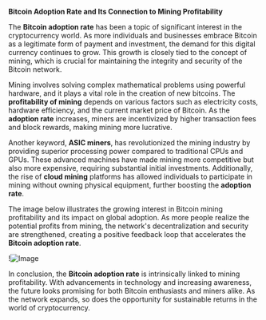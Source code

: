 **Bitcoin Adoption Rate and Its Connection to Mining Profitability**

The **Bitcoin adoption rate** has been a topic of significant interest in the cryptocurrency world. As more individuals and businesses embrace Bitcoin as a legitimate form of payment and investment, the demand for this digital currency continues to grow. This growth is closely tied to the concept of mining, which is crucial for maintaining the integrity and security of the Bitcoin network. 

Mining involves solving complex mathematical problems using powerful hardware, and it plays a vital role in the creation of new bitcoins. The **profitability of mining** depends on various factors such as electricity costs, hardware efficiency, and the current market price of Bitcoin. As the **adoption rate** increases, miners are incentivized by higher transaction fees and block rewards, making mining more lucrative.

Another keyword, **ASIC miners**, has revolutionized the mining industry by providing superior processing power compared to traditional CPUs and GPUs. These advanced machines have made mining more competitive but also more expensive, requiring substantial initial investments. Additionally, the rise of **cloud mining** platforms has allowed individuals to participate in mining without owning physical equipment, further boosting the **adoption rate**.

The image below illustrates the growing interest in Bitcoin mining profitability and its impact on global adoption. As more people realize the potential profits from mining, the network's decentralization and security are strengthened, creating a positive feedback loop that accelerates the **Bitcoin adoption rate**.

!![Image](https://github.com/user-attachments/assets/590b50a7-4459-4e76-8a31-559aed223621)

In conclusion, the **Bitcoin adoption rate** is intrinsically linked to mining profitability. With advancements in technology and increasing awareness, the future looks promising for both Bitcoin enthusiasts and miners alike. As the network expands, so does the opportunity for sustainable returns in the world of cryptocurrency.